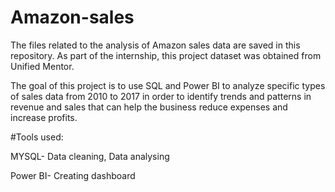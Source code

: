 # Amazon-sales

The files related to the analysis of Amazon sales data are saved in this repository. As part of the internship, this project dataset was obtained from Unified Mentor.

The goal of this project is to use SQL and Power BI to analyze specific types of sales data from 2010 to 2017 in order to identify trends and patterns in revenue and sales that can help the business reduce expenses and increase profits.

#Tools used:

MYSQL- Data cleaning, Data analysing

Power BI- Creating dashboard
